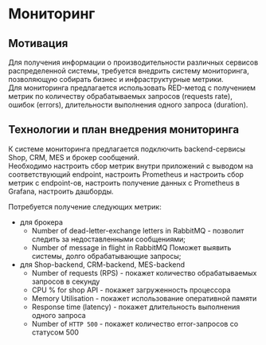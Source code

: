 # Мониторинг

## Мотивация    
Для получения информации о производительности различных сервисов распределенной системы, требуется внедрить
систему мониторинга, позволяющую собирать бизнес и инфраструктурные метрики.        
Для мониторинга предлагается использовать RED-метод с получением метрик по количеству обрабатываемых запросов (requests rate), 
ошибок (errors), длительности выполнения одного запроса (duration).         

## Технологии и план внедрения мониторинга      
К системе мониторинга предлагается подключить backend-сервисы Shop, CRM, MES и брокер сообщений.     
Необходимо настроить сбор метрик внутри приложений с выводом на соответствующий endpoint, настроить Prometheus и настроить 
сбор метрик с endpoint-ов, настроить получение данных с Prometheus в Grafana, настроить дашборды.   

Потребуется получение следующих метрик:         
- для брокера   
    - Number of dead-letter-exchange letters in RabbitMQ - позволит следить за недоставленными сообщениями;
    - Number of message in flight in RabbitMQ	Поможет выявить системы, долго обрабатывающие запросы;  
- для Shop-backend, CRM-backend, MES-backend    
     - Number of requests (RPS) - покажет количество обрабатываемых запросов в секунду   
     - CPU % for shop API - покажет загруженность процессора  
     - Memory Utilisation - покажет использование оперативной памяти      
     - Response time (latency) - покажет длительность выполнения одного запроса      
     - Number of `HTTP 500` - покажет количество error-запросов со статусом 500
